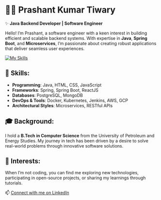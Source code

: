 # 👨‍💻 Prashant Kumar Tiwary

✨ **Java Backend Developer | Software Engineer**

Hello! I’m Prashant, a software engineer with a keen interest in building efficient and scalable backend systems. With expertise in **Java**, **Spring Boot**, and **Microservices**, I’m passionate about creating robust applications that deliver seamless user experiences.

[![My Skills](https://skillicons.dev/icons?i=java,html,css,javascript,bootstrap,spring,react,postgres,mysql,mongodb,docker,kubernetes,jenkins,aws,gcp,git,github,linux,postman,maven,gradle,junit,mockito&theme=dark)](https://skillicons.dev)

## 🚀 Skills:
- **Programming**: Java, HTML, CSS, JavaScript
- **Frameworks**: Spring, Spring Boot, ReactJS
- **Databases**: PostgreSQL, MongoDB
- **DevOps & Tools**: Docker, Kubernetes, Jenkins, AWS, GCP
- **Architectural Styles**: Microservices, RESTful APIs

## 🎓 Background:
I hold a **B.Tech in Computer Science** from the University of Petroleum and Energy Studies. My journey in tech has been driven by a desire to solve real-world problems through innovative software solutions.

## 🌟 Interests:
When I’m not coding, you can find me exploring new technologies, participating in open-source projects, or sharing my learnings through tutorials.

📫 [Connect with me on LinkedIn](https://www.linkedin.com/in/your-profile](https://www.linkedin.com/in/prashant-kumar-tiwary-a7a741161/))
